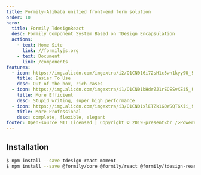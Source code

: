 ```yaml
---
title: Formily-Alibaba unified front-end form solution
order: 10
hero:
  title: Formily TdesignReact
  desc: Formily Component System Based on TDesign Encapsulation
  actions:
    - text: Home Site
      link: //formilyjs.org
    - text: Document
      link: /components
features:
  - icon: https://img.alicdn.com/imgextra/i2/O1CN016i72sH1c5wh1kyy9U_!!6000000003550-55-tps-800-800.svg
    title: Easier To Use
    desc: Out of the box, rich cases
  - icon: https://img.alicdn.com/imgextra/i1/O1CN01bHdrZJ1rEOESvXEi5_!!6000000005599-55-tps-800-800.svg
    title: More Efficient
    desc: Stupid writing, super high performance
  - icon: https://img.alicdn.com/imgextra/i3/O1CN01xlETZk1G0WSQT6Xii_!!6000000000560-55-tps-800-800.svg
    title: More Professional
    desc: complete, flexible, elegant
footer: Open-source MIT Licensed | Copyright © 2019-present<br />Powered by self
---
```


## Installation

```bash
$ npm install --save tdesign-react moment
$ npm install --save @formily/core @formily/react @formily/tdesign-react

```